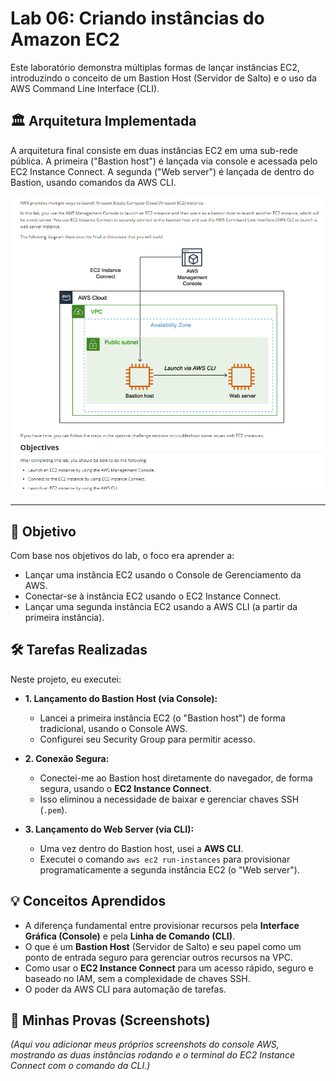 # Lab 06: Criando instâncias do Amazon EC2

Este laboratório demonstra múltiplas formas de lançar instâncias EC2, introduzindo o conceito de um Bastion Host (Servidor de Salto) e o uso da AWS Command Line Interface (CLI).

## 🏛️ Arquitetura Implementada

A arquitetura final consiste em duas instâncias EC2 em uma sub-rede pública. A primeira ("Bastion host") é lançada via console e acessada pelo EC2 Instance Connect. A segunda ("Web server") é lançada de dentro do Bastion, usando comandos da AWS CLI.

![Diagrama de Arquitetura](./arquitetura-bastion-cli.png)

---

## 🎯 Objetivo
Com base nos objetivos do lab, o foco era aprender a:

* Lançar uma instância EC2 usando o Console de Gerenciamento da AWS.
* Conectar-se à instância EC2 usando o EC2 Instance Connect.
* Lançar uma segunda instância EC2 usando a AWS CLI (a partir da primeira instância).

## 🛠️ Tarefas Realizadas

Neste projeto, eu executei:

* **1. Lançamento do Bastion Host (via Console):**
    * Lancei a primeira instância EC2 (o "Bastion host") de forma tradicional, usando o Console AWS.
    * Configurei seu Security Group para permitir acesso.

* **2. Conexão Segura:**
    * Conectei-me ao Bastion host diretamente do navegador, de forma segura, usando o **EC2 Instance Connect**.
    * Isso eliminou a necessidade de baixar e gerenciar chaves SSH (`.pem`).

* **3. Lançamento do Web Server (via CLI):**
    * Uma vez dentro do Bastion host, usei a **AWS CLI**.
    * Executei o comando `aws ec2 run-instances` para provisionar programaticamente a segunda instância EC2 (o "Web server").

## 💡 Conceitos Aprendidos
-   A diferença fundamental entre provisionar recursos pela **Interface Gráfica (Console)** e pela **Linha de Comando (CLI)**.
-   O que é um **Bastion Host** (Servidor de Salto) e seu papel como um ponto de entrada seguro para gerenciar outros recursos na VPC.
-   Como usar o **EC2 Instance Connect** para um acesso rápido, seguro e baseado no IAM, sem a complexidade de chaves SSH.
-   O poder da AWS CLI para automação de tarefas.

## 📸 Minhas Provas (Screenshots)

*(Aqui vou adicionar meus próprios screenshots do console AWS, mostrando as duas instâncias rodando e o terminal do EC2 Instance Connect com o comando da CLI.)*
